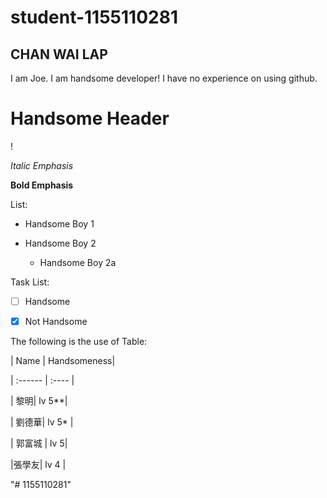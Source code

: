 ﻿# student-1155110281
## CHAN WAI LAP

I am Joe. I am handsome developer!
I have no experience on using github.

# Handsome Header

!


*Italic Emphasis*

**Bold Emphasis**



List:

* Handsome Boy 1

* Handsome Boy 2

   * Handsome Boy 2a


Task List:

- [ ] Handsome
- [X] Not Handsome



The following is the use of Table:


| Name | Handsomeness|

| :------ | :---- |

|    黎明| lv 5**|

| 劉德華| lv 5* |

| 郭富城 | lv 5|

|張學友| lv 4 |


"# 1155110281" 
